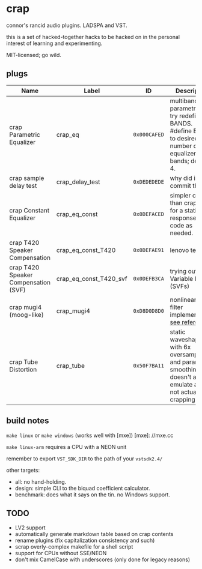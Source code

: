 # crap

connor's rancid audio plugins. LADSPA and VST.

this is a set of hacked-together hacks to be hacked on
in the personal interest of learning and experimenting.

MIT-licensed; go wild.

## plugs

Name | Label | ID | Description
--- | --- | --- | ---
crap Parametric Equalizer  | crap\_eq | `0x000CAFED` | multiband parametric EQ. try redefining BANDS. #define BANDS to desired number of equalizer bands; default 4.
crap sample delay test | crap\_delay\_test | `0xDEDEDEDE` | why did i commit this?
crap Constant Equalizer | crap\_eq\_const | `0x0DEFACED` | simpler code than crap\_eq for a static response. edit code as needed.
crap T420 Speaker Compensation | crap\_eq\_const\_T420 | `0x0DEFAE91` | lenovo tests
crap T420 Speaker Compensation (SVF) | crap\_eq\_const\_T420\_svf | `0x0DEFB3CA` | trying out State Variable Filters (SVFs)
crap mugi4 (moog-like) | crap\_mugi4 | `0xD8D0D8D0` | nonlinear moog filter implementation: [see reference][moog]
crap Tube Distortion | crap\_tube | `0x50F7BA11` | static waveshaper with 6x oversampling and parameter smoothing. doesn't actually emulate a tube. not actually for crapping in.

[moog]: https://aaltodoc.aalto.fi/bitstream/handle/123456789/14420/article6.pdf

## build notes

`make linux` or `make windows` (works well with [mxe])
[mxe]: //mxe.cc

`make linux-arm` requires a CPU with a NEON unit

remember to export `VST_SDK_DIR` to the path of your `vstsdk2.4/`

other targets:
* all: no hand-holding.
* design: simple CLI to the biquad coefficient calculator.
* benchmark: does what it says on the tin. no Windows support.

## TODO

* LV2 support
* automatically generate markdown table based on crap contents
* rename plugins (fix capitalization consistency and such)
* scrap overly-complex makefile for a shell script
* support for CPUs without SSE/NEON
* don't mix CamelCase with underscores (only done for legacy reasons)
